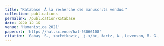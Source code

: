 ```yaml
---
title: "Katabase: À la recherche des manuscrits vendus."
collection: publications
permalink: /publication/Katabase
date: 2020-12-15
venue: 'Humanistica 2021'
paperurl: 'https://hal.science/hal-03066108'
citation: 'Gabay, S., <b>Petkovic, Lj.</b>, Bartz, A., Levenson, M. G., & du Noyer, L. R. (2021). &quot;Katabase: À la recherche des manuscrits vendus.&quot;.<i>Humanistica 2021</i>.'
---
```

<!--[Download paper here](http://academicpages.github.io/files/paper1.pdf)-->

<!--Recommended citation: Your Name, You. (2009). "Paper Title Number 1." <i>Journal 1</i>. 1(1).-->